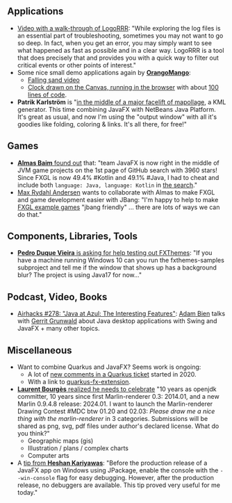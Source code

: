 ## Applications

* [Video with a walk-through of LogoRRR](https://www.youtube.com/watch?v=5ogC95PX0Ag): "While exploring the log files is an essential part of troubleshooting, sometimes you may not want to go so deep. In fact, when you get an error, you may simply want to see what happened as fast as possible and in a clear way. LogoRRR is a tool that does precisely that and provides you with a quick way to filter out critical events or other points of interest."
* Some nice small demo applications again by [**OrangoMango**](https://twitter.com/orango_mango):
  * [Falling sand video](https://www.youtube.com/shorts/2T3UNo5EVXg)
  * [Clock drawn on the Canvas, running in the browser](https://orangomango.github.io/Clock/) with about [100 lines of code](https://github.com/OrangoMango/Clock/blob/main/src/main/java/com/orangomango/clock/Clock.java).
* **Patrik Karlström** is "[in the middle of a major facelift of mapollage](https://twitter.com/PatrikKarlstrom/status/1750568870241280298), a KML generator. This time combining JavaFX with NetBeans Java Platform. It's great as usual, and now I'm using the "output window" with all it's goodies like folding, coloring & links. It's all there, for free!"

## Games

* [**Almas Baim** found out](https://twitter.com/AlmasBaim/status/1749742997145583662) that: "team JavaFX is now right in the middle of JVM game projects on the 1st page of GitHub search with 3960 stars! Since FXGL is now 49.4% #Kotlin and 49.1% #Java, I had to cheat and include both `language: Java, language: Kotlin` in [the search](https://github.com/search?o=desc&q=java+game+language%3AJava+language%3AKotlin&s=stars&type=repositories)."
* [Max Rydahl Andersen](https://twitter.com/maxandersen/status/1750504675630022941) wants to collaborate with Almas to make FXGL and game development easier with JBang: "I'm happy to help to make [FXGL example games](https://github.com/almasb/FXGLGames) "jbang friendly" ... there are lots of ways we can do that."

## Components, Libraries, Tools

* [**Pedro Duque Vieira** is asking for help testing out FXThemes](https://twitter.com/P_Duke/status/1750632079430189283): "If you have a machine running Windows 10 can you run the fxthemes-samples subproject and tell me if the window that shows up has a background blur? The project is using Java17 for now..."

## Podcast, Video, Books

* [Airhacks #278: "Java at Azul: The Interesting Features"](https://airhacks.fm/#episode_278): [Adam Bien](https://twitter.com/AdamBien) talks with [Gerrit Grunwald](https://twitter.com/hansolo_) about Java desktop applications with Swing and JavaFX + many other topics.

## Miscellaneous

* Want to combine Quarkus and JavaFX? Seems work is ongoing:
  * A lot of [new comments in a Quarkus ticket](https://github.com/quarkusio/quarkus/issues/9313) started in 2020.
  * With a link to [quarkus-fx-extension](https://github.com/CodeSimcoe/quarkus-fx-extension).
* [**Laurent Bourgès** realized he needs to celebrate](https://mastodon.social/@laurent_bourges/111782539726528107) "10 years as openjdk committer, 10 years since first Marlin-renderer 0.3: 2014.01, and a new Marlin 0.9.4.8 release: 2024.01. I want to launch the Marlin-renderer Drawing Contest #MDC btw 01.20 and 02.03: _Please draw me a nice thing with the marlin-renderer_ in 3 categories. Submissions will be shared as png, svg, pdf files under author's declared license. What do you think?"
  * Geographic maps (gis)
  * Illustration / plans / complex charts
  * Computer arts
* A [tip from **Heshan Kariyawas**](https://www.linkedin.com/posts/heshanthenura_java-javafx-debugging-activity-7156150466643468289-GcHG/): "Before the production release of a JavaFX app on Windows using JPackage, enable the console with the `--win-console` flag for easy debugging. However, after the production release, no debuggers are available. This tip proved very useful for me today."
